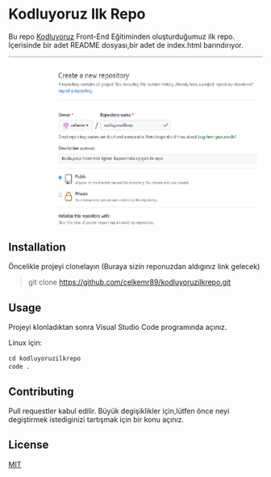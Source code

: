
# **Kodluyoruz Ilk Repo**
Bu repo [Kodluyoruz](https://github.com/celkemr89/kodluyoruzilkrepo) Front-End Eğitiminden oluşturduğumuz ilk repo. İçerisinde bir adet README dosyası,bir adet de index.html barındırıyor.

![alt text](img/Adsız.png)


## **Installation**
Öncelikle projeyi clonelayın (Buraya sizin reponuzdan aldıgınız link gelecek)
> git clone https://github.com/celkemr89/kodluyoruzilkrepo.git
## **Usage**

Projeyi klonladıktan sonra Visual Studio Code programında açınız.

Linux için:

```
cd kodluyoruzilkrepo
code .

```
## **Contributing**

Pull requestler kabul edilir. Büyük degişiklikler için,lütfen önce neyi degiştirmek istediginizi tartışmak için bir konu açınız.

## **License**

[MIT](https://github.com/celkemr/kodluyoruzilkrepo/blob/main/LICENSE)